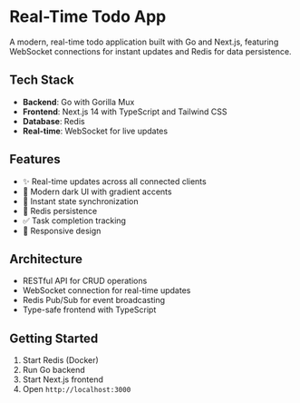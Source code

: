 # Real-Time Todo App

A modern, real-time todo application built with Go and Next.js, featuring WebSocket connections for instant updates and Redis for data persistence.

## Tech Stack
- **Backend**: Go with Gorilla Mux
- **Frontend**: Next.js 14 with TypeScript and Tailwind CSS
- **Database**: Redis
- **Real-time**: WebSocket for live updates

## Features
- ✨ Real-time updates across all connected clients
- 🎨 Modern dark UI with gradient accents
- 🔄 Instant state synchronization
- 💾 Redis persistence
- ✅ Task completion tracking
- 📱 Responsive design

## Architecture
- RESTful API for CRUD operations
- WebSocket connection for real-time updates
- Redis Pub/Sub for event broadcasting
- Type-safe frontend with TypeScript

## Getting Started
1. Start Redis (Docker)
2. Run Go backend
3. Start Next.js frontend
4. Open `http://localhost:3000`
